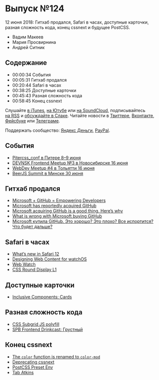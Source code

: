 # Выпуск №124

12 июня 2018: Гитхаб продался, Safari в часах, доступные карточки, разная сложность кода, конец cssnext и будущее PostCSS.

- Вадим Макеев
- Мария Просвирнина
- Андрей Ситник

## Содержание

- 00:00:34 События
- 00:05:31 Гитхаб продался
- 00:20:44 Safari в часах
- 00:38:25 Доступные карточки
- 00:45:43 Разная сложность кода
- 00:58:45 Конец cssnext

Слушайте [в iTunes](https://itunes.apple.com/podcast/id1080500016), [на Ютубе](https://www.youtube.com/playlist?list=PLMBnwIwFEFHcwuevhsNXkFTcadeX5R1Go) или [на SoundCloud](https://soundcloud.com/web-standards), подписывайтесь [на RSS](https://web-standards.ru/podcast/feed/) и [обсуждайте в Слаке](http://slack.web-standards.ru/). Читайте новости в [Твиттере](https://twitter.com/webstandards_ru), [Вконтакте](https://vk.com/webstandards_ru), [Фейсбуке](https://www.facebook.com/webstandardsru) или [Телеграме](https://t.me/webstandards_ru).

Поддержать сообщество: [Яндекс Деньги](https://money.yandex.ru/to/41001119329753), [PayPal](https://www.paypal.me/pepelsbey).

## События

- [Pitercss_conf в Питере 8–9 июня](https://pitercss.com/)
- [DEVNSK Frontend Meetup №3 в Новосибирске 16 июня](https://www.meetup.com/DEVNSK/events/250059820)
- [WebDev Meetup #4 в Тольятти 16 июня](https://wdmeetup.ru/)
- [BeerJS Summit в Минске 30 июня](https://www.facebook.com/events/174232359959486/)

## Гитхаб продался

- [Microsoft + GitHub = Empowering Developers](https://blogs.microsoft.com/blog/2018/06/04/microsoft-github-empowering-developers/)
- [Microsoft has reportedly acquired GitHub](https://www.theverge.com/2018/6/3/17422752/microsoft-github-acquisition-rumors)
- [Microsoft acquiring GitHub is a good thing. Here’s why](https://medium.com/p/6a6a57eb83ac)
- [What is wrong with Microsoft buying GitHub](https://jacquesmattheij.com/what-is-wrong-with-microsoft-buying-github)
- [Microsoft купила GitHub. Это хорошо? Это плохо? Все испортится? Что будет дальше?](https://meduza.io/feature/2018/06/07/microsoft-kupila-github-eto-horosho-eto-ploho-vse-isportitsya-chto-budet-dalshe)

## Safari в часах

- [What’s new in Safari 12](https://developer.apple.com/safari/whats-new/)
- [Designing Web Content for watchOS](https://developer.apple.com/videos/play/wwdc2018/239/)
- [Web Watch](https://timkadlec.com/remembers/2018-06-06-web-watch/)
- [CSS Round Display L1](https://www.w3.org/TR/css-round-display-1/)

## Доступные карточки

- [Inclusive Components: Cards](https://inclusive-components.design/cards/)

## Разная сложность кода

- [CSS Subgrid JS polyfill](https://rawgit.com/FremyCompany/css-grid-polyfill/houdini-experiment/bin/demo%5Bsubgrid%5D.html)
- [SPB Frontend Drinkcast: Грустный](https://spb-frontend.ru/podcast/26)

## Конец cssnext

- [The `color` function is renamed to `color-mod`](https://github.com/ianstormtaylor/css-color-function/issues/29)
- [Deprecating cssnext](https://moox.io/blog/deprecating-cssnext/)
- [PostCSS Preset Env](https://preset-env.cssdb.org/features)
- [Tab Atkins](https://twitter.com/tabatkins)
